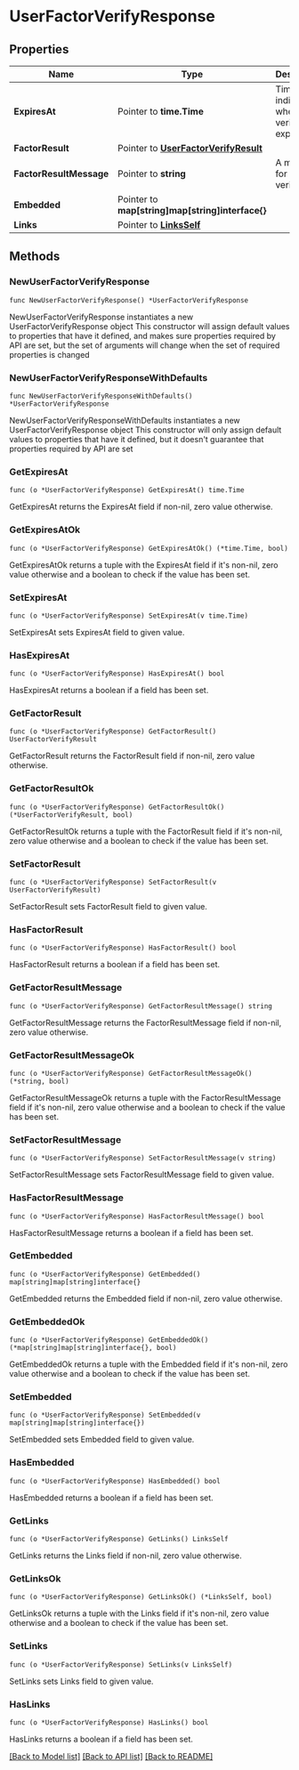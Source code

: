 # UserFactorVerifyResponse

## Properties

Name | Type | Description | Notes
------------ | ------------- | ------------- | -------------
**ExpiresAt** | Pointer to **time.Time** | Timestamp indicating when the verification expires | [optional] [readonly] 
**FactorResult** | Pointer to [**UserFactorVerifyResult**](UserFactorVerifyResult.md) |  | [optional] 
**FactorResultMessage** | Pointer to **string** | A message for Factor verification | [optional] [readonly] 
**Embedded** | Pointer to **map[string]map[string]interface{}** |  | [optional] [readonly] 
**Links** | Pointer to [**LinksSelf**](LinksSelf.md) |  | [optional] 

## Methods

### NewUserFactorVerifyResponse

`func NewUserFactorVerifyResponse() *UserFactorVerifyResponse`

NewUserFactorVerifyResponse instantiates a new UserFactorVerifyResponse object
This constructor will assign default values to properties that have it defined,
and makes sure properties required by API are set, but the set of arguments
will change when the set of required properties is changed

### NewUserFactorVerifyResponseWithDefaults

`func NewUserFactorVerifyResponseWithDefaults() *UserFactorVerifyResponse`

NewUserFactorVerifyResponseWithDefaults instantiates a new UserFactorVerifyResponse object
This constructor will only assign default values to properties that have it defined,
but it doesn't guarantee that properties required by API are set

### GetExpiresAt

`func (o *UserFactorVerifyResponse) GetExpiresAt() time.Time`

GetExpiresAt returns the ExpiresAt field if non-nil, zero value otherwise.

### GetExpiresAtOk

`func (o *UserFactorVerifyResponse) GetExpiresAtOk() (*time.Time, bool)`

GetExpiresAtOk returns a tuple with the ExpiresAt field if it's non-nil, zero value otherwise
and a boolean to check if the value has been set.

### SetExpiresAt

`func (o *UserFactorVerifyResponse) SetExpiresAt(v time.Time)`

SetExpiresAt sets ExpiresAt field to given value.

### HasExpiresAt

`func (o *UserFactorVerifyResponse) HasExpiresAt() bool`

HasExpiresAt returns a boolean if a field has been set.

### GetFactorResult

`func (o *UserFactorVerifyResponse) GetFactorResult() UserFactorVerifyResult`

GetFactorResult returns the FactorResult field if non-nil, zero value otherwise.

### GetFactorResultOk

`func (o *UserFactorVerifyResponse) GetFactorResultOk() (*UserFactorVerifyResult, bool)`

GetFactorResultOk returns a tuple with the FactorResult field if it's non-nil, zero value otherwise
and a boolean to check if the value has been set.

### SetFactorResult

`func (o *UserFactorVerifyResponse) SetFactorResult(v UserFactorVerifyResult)`

SetFactorResult sets FactorResult field to given value.

### HasFactorResult

`func (o *UserFactorVerifyResponse) HasFactorResult() bool`

HasFactorResult returns a boolean if a field has been set.

### GetFactorResultMessage

`func (o *UserFactorVerifyResponse) GetFactorResultMessage() string`

GetFactorResultMessage returns the FactorResultMessage field if non-nil, zero value otherwise.

### GetFactorResultMessageOk

`func (o *UserFactorVerifyResponse) GetFactorResultMessageOk() (*string, bool)`

GetFactorResultMessageOk returns a tuple with the FactorResultMessage field if it's non-nil, zero value otherwise
and a boolean to check if the value has been set.

### SetFactorResultMessage

`func (o *UserFactorVerifyResponse) SetFactorResultMessage(v string)`

SetFactorResultMessage sets FactorResultMessage field to given value.

### HasFactorResultMessage

`func (o *UserFactorVerifyResponse) HasFactorResultMessage() bool`

HasFactorResultMessage returns a boolean if a field has been set.

### GetEmbedded

`func (o *UserFactorVerifyResponse) GetEmbedded() map[string]map[string]interface{}`

GetEmbedded returns the Embedded field if non-nil, zero value otherwise.

### GetEmbeddedOk

`func (o *UserFactorVerifyResponse) GetEmbeddedOk() (*map[string]map[string]interface{}, bool)`

GetEmbeddedOk returns a tuple with the Embedded field if it's non-nil, zero value otherwise
and a boolean to check if the value has been set.

### SetEmbedded

`func (o *UserFactorVerifyResponse) SetEmbedded(v map[string]map[string]interface{})`

SetEmbedded sets Embedded field to given value.

### HasEmbedded

`func (o *UserFactorVerifyResponse) HasEmbedded() bool`

HasEmbedded returns a boolean if a field has been set.

### GetLinks

`func (o *UserFactorVerifyResponse) GetLinks() LinksSelf`

GetLinks returns the Links field if non-nil, zero value otherwise.

### GetLinksOk

`func (o *UserFactorVerifyResponse) GetLinksOk() (*LinksSelf, bool)`

GetLinksOk returns a tuple with the Links field if it's non-nil, zero value otherwise
and a boolean to check if the value has been set.

### SetLinks

`func (o *UserFactorVerifyResponse) SetLinks(v LinksSelf)`

SetLinks sets Links field to given value.

### HasLinks

`func (o *UserFactorVerifyResponse) HasLinks() bool`

HasLinks returns a boolean if a field has been set.


[[Back to Model list]](../README.md#documentation-for-models) [[Back to API list]](../README.md#documentation-for-api-endpoints) [[Back to README]](../README.md)


